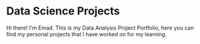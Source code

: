 # Data Science Projects
Hi there! I'm Emad. This is my Data Analysis Project Portfolio, here you can find my personal projects that I have worked on for my learning.
